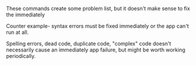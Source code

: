 These commands create some problem list, but it doesn't make sense to fix the immediately

Counter example- syntax errors must be fixed immediately or the app can't run at all.

Spelling errors, dead code, duplicate code, "complex" code doesn't necessarily
cause an immediately app failure, but might be worth working periodically.
